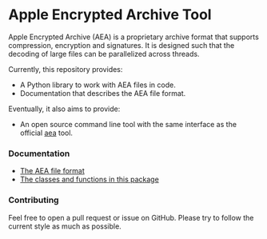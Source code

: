 # Apple Encrypted Archive Tool
Apple Encrypted Archive (AEA) is a proprietary archive format that supports compression, encryption and signatures. It is designed such that the decoding of large files can be parallelized across threads.

Currently, this repository provides:
* A Python library to work with AEA files in code.
* Documentation that describes the AEA file format.

Eventually, it also aims to provide:
* An open source command line tool with the same interface as the official [aea](https://manpagehub.com/aea) tool.

### Documentation
* [The AEA file format](https://github.com/kinnay/AEA/blob/main/FORMAT.md)
* [The classes and functions in this package](https://aea.readthedocs.io)

### Contributing
Feel free to open a pull request or issue on GitHub. Please try to follow the current style as much as possible.

